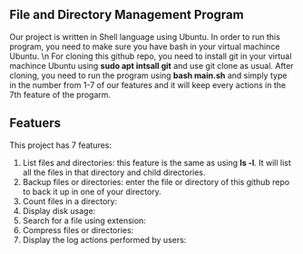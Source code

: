 ## File and Directory Management Program
Our project is written in Shell language using Ubuntu. In order to run this program, you need to make sure you have bash in your virtual machince Ubuntu. \n
For cloning this github repo, you need to install git in your virtual machince Ubuntu using **sudo apt intsall git** and use git clone as usual. After cloning, you need to run the program using **bash main.sh** and simply type in the number from 1-7 of our features and it will keep every actions in the 7th feature of the progarm.

## Featuers
This project has 7 features:
1. List files and directories: this feature is the same as using **ls -l**. It will list all the files in that directory and child directories.
2. Backup files or directories: enter the file or directory of this github repo to back it up in one of your directory.
3. Count files in a directory:
4. Display disk usage:
5. Search for a file using extension:
6. Compress files or directories:
7. Display the log actions performed by users:
